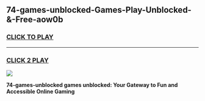 
## 74-games-unblocked-Games-Play-Unblocked-&-Free-aow0b
<h3>
<a href="https://premium76.site?title=74-games-unblocked&ref=24A">CLICK TO PLAY</a></h3>
<hr>

<h3>
<a href="https://premium76.site?title=74-games-unblocked&ref=24A">CLICK 2 PLAY</a>
  
</h3>

<a href="https://premium76.site?title=74-games-unblocked&ref=24A"><img src="https://clearcache.store/games.png"></a>


**74-games-unblocked games unblocked: Your Gateway to Fun and Accessible Online Gaming**
